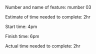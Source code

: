 
Number and name of feature: mumber 03

Estimate of time needed to complete: 2hr

Start time: 4pm

Finish time: 6pm

Actual time needed to complete: 2hr
